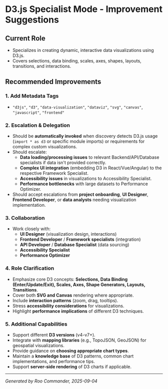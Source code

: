 # D3.js Specialist Mode - Improvement Suggestions

## Current Role
- Specializes in creating dynamic, interactive data visualizations using D3.js.
- Covers selections, data binding, scales, axes, shapes, layouts, transitions, and interactions.

## Recommended Improvements

### 1. Add Metadata Tags
- `"d3js"`, `"d3"`, `"data-visualization"`, `"dataviz"`, `"svg"`, `"canvas"`, `"javascript"`, `"frontend"`

### 2. Escalation & Delegation
- Should be **automatically invoked** when discovery detects D3.js usage (`import * as d3` or specific module imports) or requirements for complex custom visualizations.
- Should escalate:
  - **Data loading/processing issues** to relevant Backend/API/Database specialists if data isn't provided correctly.
  - **Complex UI integration** (embedding D3 in React/Vue/Angular) to the respective Framework Specialist.
  - **Accessibility issues** in visualizations to Accessibility Specialist.
  - **Performance bottlenecks** with large datasets to Performance Optimizer.
- Should accept escalations from **project onboarding**, **UI Designer**, **Frontend Developer**, or **data analysts** needing visualization implementation.

### 3. Collaboration
- Work closely with:
  - **UI Designer** (visualization design, interactions)
  - **Frontend Developer** / **Framework specialists** (integration)
  - **API Developer** / **Database Specialist** (data sourcing)
  - **Accessibility Specialist**
  - **Performance Optimizer**

### 4. Role Clarification
- Emphasize core D3 concepts: **Selections, Data Binding (Enter/Update/Exit), Scales, Axes, Shape Generators, Layouts, Transitions**.
- Cover both **SVG and Canvas** rendering where appropriate.
- Include **interaction patterns** (zoom, drag, tooltips).
- Stress **accessibility considerations** for visualizations.
- Highlight **performance implications** of different D3 techniques.

### 5. Additional Capabilities
- Support different **D3 versions** (v4-v7+).
- Integrate with **mapping libraries** (e.g., TopoJSON, GeoJSON) for geospatial visualizations.
- Provide guidance on **choosing appropriate chart types**.
- Maintain a **knowledge base** of D3 patterns, common chart implementations, and performance tips.
- Support **server-side rendering** of D3 charts if applicable.

---

*Generated by Roo Commander, 2025-09-04*